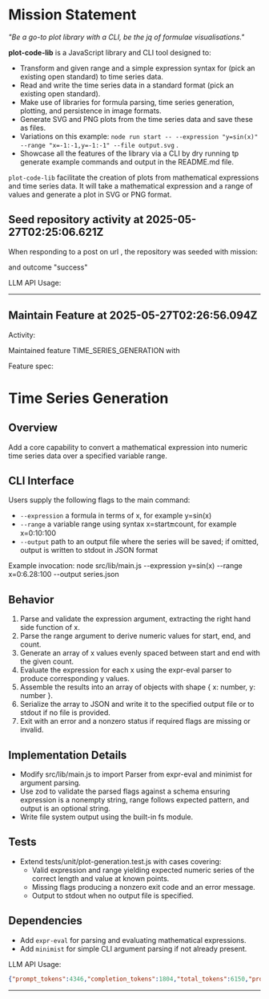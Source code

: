 # Mission Statement

_"Be a go-to plot library with a CLI, be the jq of formulae visualisations."_

**plot-code-lib** is a JavaScript library and CLI tool designed to:
- Transform and given range and a simple expression syntax for (pick an existing open standard) to time series data.
- Read and write the time series data in a standard format (pick an existing open standard).
- Make use of libraries for formula parsing, time series generation, plotting, and persistence in image formats.
- Generate SVG and PNG plots from the time series data and save these as files.
- Variations on this example: `node run start -- --expression "y=sin(x)" --range "x=-1:-1,y=-1:-1" --file output.svg` .
- Showcase all the features of the library via a CLI by dry running tp generate example commands and output in the README.md file.

`plot-code-lib` facilitate the creation of plots from mathematical expressions and time series data. It will take a
mathematical expression and a range of values and generate a plot in SVG or PNG format.

## Seed repository activity at 2025-05-27T02:25:06.621Z

When responding to a post on url , the repository was seeded with mission:



and outcome "success"

LLM API Usage:

---


## Maintain Feature at 2025-05-27T02:26:56.094Z

Activity:

Maintained feature TIME_SERIES_GENERATION with

Feature spec:

# Time Series Generation

## Overview
Add a core capability to convert a mathematical expression into numeric time series data over a specified variable range.

## CLI Interface
Users supply the following flags to the main command:

- `--expression`  a formula in terms of x, for example y=sin(x)
- `--range`       a variable range using syntax x=start:end:count, for example x=0:10:100
- `--output`      path to an output file where the series will be saved; if omitted, output is written to stdout in JSON format

Example invocation:
    node src/lib/main.js --expression y=sin(x) --range x=0:6.28:100 --output series.json

## Behavior
1. Parse and validate the expression argument, extracting the right hand side function of x.
2. Parse the range argument to derive numeric values for start, end, and count.
3. Generate an array of x values evenly spaced between start and end with the given count.
4. Evaluate the expression for each x using the expr-eval parser to produce corresponding y values.
5. Assemble the results into an array of objects with shape { x: number, y: number }.
6. Serialize the array to JSON and write it to the specified output file or to stdout if no file is provided.
7. Exit with an error and a nonzero status if required flags are missing or invalid.

## Implementation Details
- Modify src/lib/main.js to import Parser from expr-eval and minimist for argument parsing.
- Use zod to validate the parsed flags against a schema ensuring expression is a nonempty string, range follows expected pattern, and output is an optional string.
- Write file system output using the built-in fs module.

## Tests
- Extend tests/unit/plot-generation.test.js with cases covering:
  - Valid expression and range yielding expected numeric series of the correct length and value at known points.
  - Missing flags producing a nonzero exit code and an error message.
  - Output to stdout when no output file is specified.

## Dependencies
- Add `expr-eval` for parsing and evaluating mathematical expressions.
- Add `minimist` for simple CLI argument parsing if not already present.


LLM API Usage:
```json
{"prompt_tokens":4346,"completion_tokens":1804,"total_tokens":6150,"prompt_tokens_details":{"cached_tokens":0,"audio_tokens":0},"completion_tokens_details":{"reasoning_tokens":1280,"audio_tokens":0,"accepted_prediction_tokens":0,"rejected_prediction_tokens":0}}
```

---